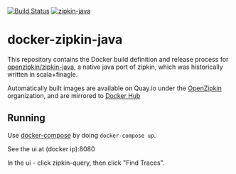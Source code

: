 [![Build Status](https://travis-ci.org/openzipkin/docker-zipkin-java.svg)](https://travis-ci.org/openzipkin/docker-zipkin-java)
[![zipkin-java](https://quay.io/repository/openzipkin/zipkin-java/status "zipkin-java")](https://quay.io/repository/openzipkin/zipkin-java)

# docker-zipkin-java

This repository contains the Docker build definition and release process for
[openzipkin/zipkin-java](https://github.com/openzipkin/zipkin-java), a native
java port of zipkin, which was historically written in scala+finagle.

Automatically built images are available on Quay.io
under the [OpenZipkin](https://quay.io/organization/openzipkin) organization, and are mirrored to
[Docker Hub](https://hub.docker.com/u/openzipkin/)

## Running

Use [docker-compose](https://docs.docker.com/compose/) by doing
`docker-compose up`.

See the ui at (docker ip):8080

In the ui - click zipkin-query, then click "Find Traces".
